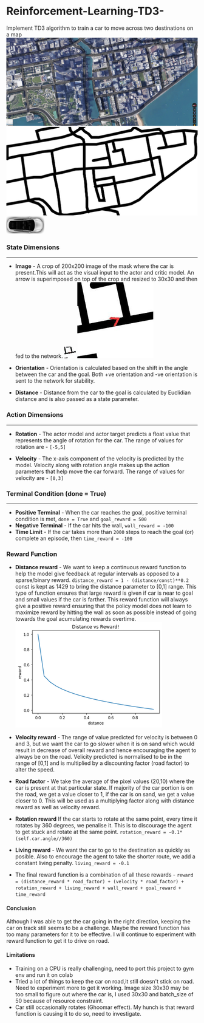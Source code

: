 # Reinforcement-Learning-TD3-
Implement TD3 algorithm to train a car to move across two destinations on a map
![](images/citymap.png)
![](images/MASK1.png)
![](images/car.png)

### State Dimensions
----------------------

 - **Image** - A crop of 200x200 image of the mask where the car is present.This will act as the visual input to the actor and critic model. An arrow is superimposed on top of the crop and resized to 30x30 and then fed to the network.
![Resized image](images/img_resized.jpg)
![The original crop](images/img.jpg)   

- **Orientation** - Orientation is calculated based on the shift in the angle between the car and the goal. Both +ve orientation and -ve orientation is sent to the network for stability.

- **Distance** - Distance from the car to the goal is calculated by Euclidian distance and is also passed as a state parameter.

### Action Dimensions 
-----------------------
- **Rotation** - The actor model and actor target predicts a float value that represents the angle of rotation for the car. 
The range of values for rotation are - `[-5,5]`

- **Velocity** - The x-axis component of the velocity is predicted by the model. Velocity along with rotation angle makes up the action parameters that help move the car forward. 
The range of values for velocity are - `[0,3]`

### Terminal Condition (done = True)
-----------------------
- **Positive Terminal** - When the car reaches the goal, positive terminal condition is met, `done = True` and `goal_reward = 500`
- **Negative Terminal** - If the car hits the wall, `wall_reward = -100`
- **Time Limit** - If the car takes more than `2000` steps to reach the goal (or) complete an episode, then `time_reward = -100`

### Reward Function
- **Distance reward** - We want to keep a continuous reward function to help the model give feedback at regular intervals as opposed to a sparse/binary reward.
`distance_reward = 1 - (distance/const)**0.2` 
const is kept as 1429 to bring the distance parameter to [0,1] range. This type of function ensures that large reward is given if car is near to goal and small values if the car is farther. This reward function will always give a positive reward ensuring that the policy model does not learn to maximize reward by hitting the wall as soon as possible instead of going towards the goal acumulating rewards overtime.
![](images/reward.png)
- **Velocity reward** - The range of value predicted for velocity is between 0 and 3, but we want the car to go slower when it is on sand which would result in decrease of overall reward and hence encouraging the agent to always be on the road. Velicity predicted is normalised to be in the range of [0,1] and is multiplied by a discounting factor (road factor) to alter the speed.
- **Road factor** - We take the average of the pixel values (20,10) where the car is present at that particular state. If majority of the car portion is on the road, we get a value closer to 1, if the car is on sand, we get a value closer to 0. This will be used as a multiplying factor along with distance reward as well as velocity reward.
- **Rotation reward** If the car starts to rotate at the same point, every time it rotates by 360 degrees, we penalise it. This is to discourage the agent to get stuck and rotate at the same point.
 `rotation_reward = -0.1*(self.car.angle//360)`
- **Living reward** - We want the car to go to the destination as quickly as posible. Also to encourage the agent to take the shorter route, we add a constant living penalty.
`living_reward = -0.1`

- The final reward function is a combination of all these rewards - 
```reward = (distance_reward * road_factor) + (velocity * road_factor) + rotation_reward + living_reward + wall_reward + goal_reward + time_reward```

#### Conclusion 
Although I was able to get the car going in the right direction, keeping the car on track still seems to be a challenge. Maybe the reward function has too many parameters for it to be effective. I will continue to experiment with reward function to get it to drive on road.

#### Limitations
- Training on a CPU is really challenging, need to port this project to gym env and run it on colab
- Tried a lot of things to keep the car on road,it still doesn't stick on road. Need to experiment more to get it working. Image size 30x30 may be too small to figure out where the car is, I used 30x30 and batch_size of 50 because of resource constraint.
- Car still occasionally rotates (Ghoomar effect). My hunch is that reward function is causing it to do so, need to investigate.
